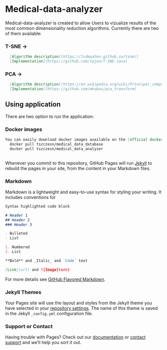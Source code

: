 # Medical-data-analyzer


Medical-data-analyzer is created to allow Users to vizualize results of the most common dimensionality reduction algorithms.
Currently there are two of them available:

### T-SNE -> 
```markdown
  [Algorithm description](https://lvdmaaten.github.io/tsne/)
  [Implementation](https://github.com/lejon/T-SNE-Java)
```

### PCA -> 
```markdown
  [Algorithm description](https://en.wikipedia.org/wiki/Principal_component_analysis)
  [Implementation](https://github.com/mkobos/pca_transform)
  ```
  
## Using application
There are two option to run the application:

### Docker images
```markdown
You can easily download docker images available on the [official docker site](https://hub.docker.com/u/tszczesn/):
  docker pull tszczesn/medical_data_database
  docker pull tszczesn/medical_data_analyzer
  
```





Whenever you commit to this repository, GitHub Pages will run [Jekyll](https://jekyllrb.com/) to rebuild the pages in your site, from the content in your Markdown files.

### Markdown

Markdown is a lightweight and easy-to-use syntax for styling your writing. It includes conventions for

```markdown
Syntax highlighted code block

# Header 1
## Header 2
### Header 3

- Bulleted
- List

1. Numbered
2. List

**Bold** and _Italic_ and `Code` text

[Link](url) and ![Image](src)
```

For more details see [GitHub Flavored Markdown](https://guides.github.com/features/mastering-markdown/).

### Jekyll Themes

Your Pages site will use the layout and styles from the Jekyll theme you have selected in your [repository settings](https://github.com/TomekSzcz/Medical-data-analyzer/settings). The name of this theme is saved in the Jekyll `_config.yml` configuration file.

### Support or Contact

Having trouble with Pages? Check out our [documentation](https://help.github.com/categories/github-pages-basics/) or [contact support](https://github.com/contact) and we’ll help you sort it out.
